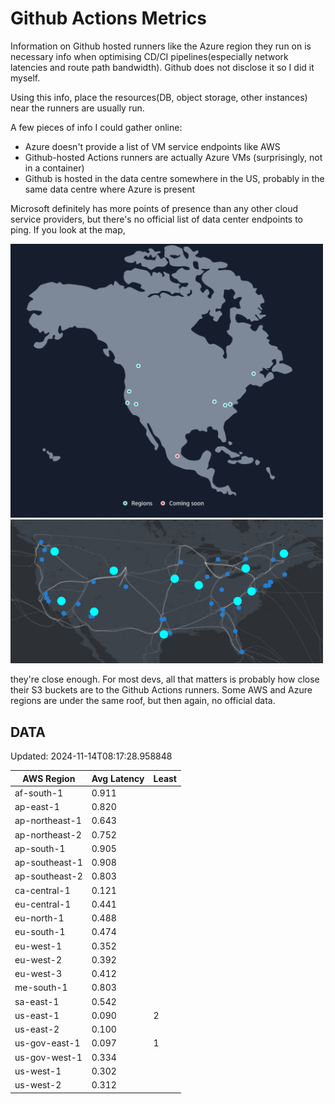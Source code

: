 # Github Actions Metrics
Information on Github hosted runners like the Azure region they run on is
necessary info when optimising CD/CI pipelines(especially network latencies and
route path bandwidth). Github does not disclose it so I did it myself.

Using this info, place the resources(DB, object storage, other instances) near
the runners are usually run.

A few pieces of info I could gather online:

- Azure doesn't provide a list of VM service endpoints like AWS
- Github-hosted Actions runners are actually Azure VMs (surprisingly, not in a
  container)
- Github is hosted in the data centre somewhere in the US, probably in the same
  data centre where Azure is present

Microsoft definitely has more points of presence than any other cloud service
providers, but there's no official list of data center endpoints to ping. If you
look at the map,

<a href="https://aws.amazon.com/about-aws/global-infrastructure/regions_az/">
<img src="image.png" style="width: 500px;">
</a>
<a href="https://datacenters.microsoft.com/globe/explore">
<img src="image-1.png" style="width: 500px;">
</a>

they're close enough. For most devs, all that matters is probably how close
their S3 buckets are to the Github Actions runners. Some AWS and Azure regions
are under the same roof, but then again, no official data.

## DATA
Updated: 2024-11-14T08:17:28.958848

| AWS Region | Avg Latency | Least |
| - | - | - |
| af-south-1 | 0.911 |  |
| ap-east-1 | 0.820 |  |
| ap-northeast-1 | 0.643 |  |
| ap-northeast-2 | 0.752 |  |
| ap-south-1 | 0.905 |  |
| ap-southeast-1 | 0.908 |  |
| ap-southeast-2 | 0.803 |  |
| ca-central-1 | 0.121 |  |
| eu-central-1 | 0.441 |  |
| eu-north-1 | 0.488 |  |
| eu-south-1 | 0.474 |  |
| eu-west-1 | 0.352 |  |
| eu-west-2 | 0.392 |  |
| eu-west-3 | 0.412 |  |
| me-south-1 | 0.803 |  |
| sa-east-1 | 0.542 |  |
| us-east-1 | 0.090 | 2 |
| us-east-2 | 0.100 |  |
| us-gov-east-1 | 0.097 | 1 |
| us-gov-west-1 | 0.334 |  |
| us-west-1 | 0.302 |  |
| us-west-2 | 0.312 |  |

